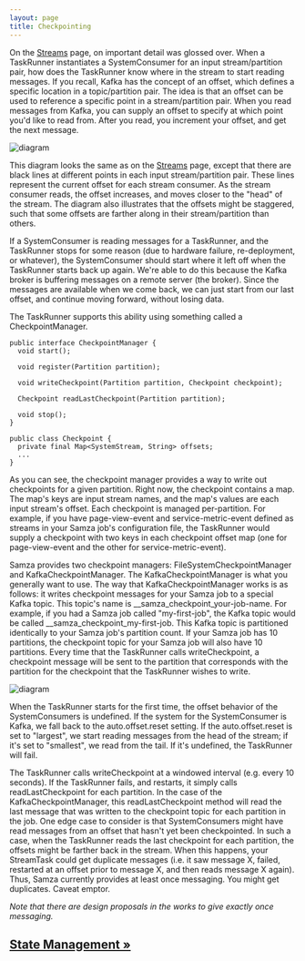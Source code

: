 ```yaml
---
layout: page
title: Checkpointing
---
```


On the [Streams](streams.html) page, on important detail was glossed over. When a TaskRunner instantiates a SystemConsumer for an input stream/partition pair, how does the TaskRunner know where in the stream to start reading messages. If you recall, Kafka has the concept of an offset, which defines a specific location in a topic/partition pair. The idea is that an offset can be used to reference a specific point in a stream/partition pair. When you read messages from Kafka, you can supply an offset to specify at which point you'd like to read from. After you read, you increment your offset, and get the next message.

![diagram](/img/0.7.0/learn/documentation/container/checkpointing.png)

This diagram looks the same as on the [Streams](streams.html) page, except that there are black lines at different points in each input stream/partition pair. These lines represent the current offset for each stream consumer. As the stream consumer reads, the offset increases, and moves closer to the "head" of the stream. The diagram also illustrates that the offsets might be staggered, such that some offsets are farther along in their stream/partition than others.

If a SystemConsumer is reading messages for a TaskRunner, and the TaskRunner stops for some reason (due to hardware failure, re-deployment, or whatever), the SystemConsumer should start where it left off when the TaskRunner starts back up again. We're able to do this because the Kafka broker is buffering messages on a remote server (the broker). Since the messages are available when we come back, we can just start from our last offset, and continue moving forward, without losing data.

The TaskRunner supports this ability using something called a CheckpointManager.

```
public interface CheckpointManager {
  void start();

  void register(Partition partition);

  void writeCheckpoint(Partition partition, Checkpoint checkpoint);

  Checkpoint readLastCheckpoint(Partition partition);

  void stop();
}

public class Checkpoint {
  private final Map<SystemStream, String> offsets;
  ...
}
```

As you can see, the checkpoint manager provides a way to write out checkpoints for a given partition. Right now, the checkpoint contains a map. The map's keys are input stream names, and the map's values are each input stream's offset. Each checkpoint is managed per-partition. For example, if you have page-view-event and service-metric-event defined as streams in your Samza job's configuration file, the TaskRunner would supply a checkpoint with two keys in each checkpoint offset map (one for page-view-event and the other for service-metric-event).

Samza provides two checkpoint managers: FileSystemCheckpointManager and KafkaCheckpointManager. The KafkaCheckpointManager is what you generally want to use. The way that KafkaCheckpointManager works is as follows: it writes checkpoint messages for your Samza job to a special Kafka topic. This topic's name is \_\_samza\_checkpoint\_your-job-name. For example, if you had a Samza job called "my-first-job", the Kafka topic would be called \_\_samza\_checkpoint\_my-first-job. This Kafka topic is partitioned identically to your Samza job's partition count. If your Samza job has 10 partitions, the checkpoint topic for your Samza job will also have 10 partitions. Every time that the TaskRunner calls writeCheckpoint, a checkpoint message will be sent to the partition that corresponds with the partition for the checkpoint that the TaskRunner wishes to write.

![diagram](/img/0.7.0/learn/documentation/container/checkpointing-2.png)

When the TaskRunner starts for the first time, the offset behavior of the SystemConsumers is undefined. If the system for the SystemConsumer is Kafka, we fall back to the auto.offset.reset setting. If the auto.offset.reset is set to "largest", we start reading messages from the head of the stream; if it's set to "smallest", we read from the tail. If it's undefined, the TaskRunner will fail.

The TaskRunner calls writeCheckpoint at a windowed interval (e.g. every 10 seconds). If the TaskRunner fails, and restarts, it simply calls readLastCheckpoint for each partition. In the case of the KafkaCheckpointManager, this readLastCheckpoint method will read the last message that was written to the checkpoint topic for each partition in the job. One edge case to consider is that SystemConsumers might have read messages from an offset that hasn't yet been checkpointed. In such a case, when the TaskRunner reads the last checkpoint for each partition, the offsets might be farther back in the stream. When this happens, your StreamTask could get duplicate messages (i.e. it saw message X, failed, restarted at an offset prior to message X, and then reads message X again). Thus, Samza currently provides at least once messaging. You might get duplicates. Caveat emptor.

<!-- TODO Add a link to the fault tolerance SEP when one exists -->

*Note that there are design proposals in the works to give exactly once messaging.*

## [State Management &raquo;](state-management.html)
